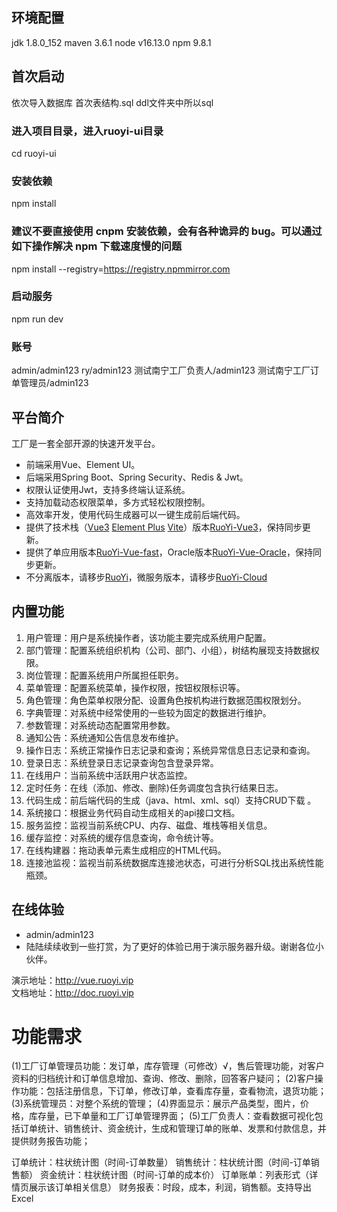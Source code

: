 ## 环境配置
jdk 1.8.0_152
maven 3.6.1
node v16.13.0
npm 9.8.1
## 首次启动
依次导入数据库
首次表结构.sql
ddl文件夹中所以sql


###  进入项目目录，进入ruoyi-ui目录
cd ruoyi-ui
### 安装依赖
npm install
### 建议不要直接使用 cnpm 安装依赖，会有各种诡异的 bug。可以通过如下操作解决 npm 下载速度慢的问题
npm install --registry=https://registry.npmmirror.com
### 启动服务
npm run dev

### 账号
admin/admin123
ry/admin123
测试南宁工厂负责人/admin123
测试南宁工厂订单管理员/admin123
## 平台简介

工厂是一套全部开源的快速开发平台。

* 前端采用Vue、Element UI。
* 后端采用Spring Boot、Spring Security、Redis & Jwt。
* 权限认证使用Jwt，支持多终端认证系统。
* 支持加载动态权限菜单，多方式轻松权限控制。
* 高效率开发，使用代码生成器可以一键生成前后端代码。
* 提供了技术栈（[Vue3](https://v3.cn.vuejs.org) [Element Plus](https://element-plus.org/zh-CN) [Vite](https://cn.vitejs.dev)）版本[RuoYi-Vue3](https://github.com/yangzongzhuan/RuoYi-Vue3)，保持同步更新。
* 提供了单应用版本[RuoYi-Vue-fast](https://github.com/yangzongzhuan/RuoYi-Vue-fast)，Oracle版本[RuoYi-Vue-Oracle](https://github.com/yangzongzhuan/RuoYi-Vue-Oracle)，保持同步更新。
* 不分离版本，请移步[RuoYi](https://gitee.com/y_project/RuoYi)，微服务版本，请移步[RuoYi-Cloud](https://gitee.com/y_project/RuoYi-Cloud)

## 内置功能

1.  用户管理：用户是系统操作者，该功能主要完成系统用户配置。
2.  部门管理：配置系统组织机构（公司、部门、小组），树结构展现支持数据权限。
3.  岗位管理：配置系统用户所属担任职务。
4.  菜单管理：配置系统菜单，操作权限，按钮权限标识等。
5.  角色管理：角色菜单权限分配、设置角色按机构进行数据范围权限划分。
6.  字典管理：对系统中经常使用的一些较为固定的数据进行维护。
7.  参数管理：对系统动态配置常用参数。
8.  通知公告：系统通知公告信息发布维护。
9.  操作日志：系统正常操作日志记录和查询；系统异常信息日志记录和查询。
10. 登录日志：系统登录日志记录查询包含登录异常。
11. 在线用户：当前系统中活跃用户状态监控。
12. 定时任务：在线（添加、修改、删除)任务调度包含执行结果日志。
13. 代码生成：前后端代码的生成（java、html、xml、sql）支持CRUD下载 。
14. 系统接口：根据业务代码自动生成相关的api接口文档。
15. 服务监控：监视当前系统CPU、内存、磁盘、堆栈等相关信息。
16. 缓存监控：对系统的缓存信息查询，命令统计等。
17. 在线构建器：拖动表单元素生成相应的HTML代码。
18. 连接池监视：监视当前系统数据库连接池状态，可进行分析SQL找出系统性能瓶颈。

## 在线体验

- admin/admin123  
- 陆陆续续收到一些打赏，为了更好的体验已用于演示服务器升级。谢谢各位小伙伴。

演示地址：http://vue.ruoyi.vip  
文档地址：http://doc.ruoyi.vip


# 功能需求

(1)工厂订单管理员功能：发订单，库存管理（可修改）√，售后管理功能，对客户资料的归档统计和订单信息增加、查询、修改、删除，回答客户疑问；
(2)客户操作功能：包括注册信息，下订单，修改订单，查看库存量，查看物流，退货功能；
(3)系统管理员：对整个系统的管理；
(4)界面显示：展示产品类型，图片，价格，库存量，已下单量和工厂订单管理界面；
(5)工厂负责人：查看数据可视化包括订单统计、销售统计、资金统计，生成和管理订单的账单、发票和付款信息，并提供财务报告功能；

订单统计：柱状统计图（时间-订单数量）
销售统计：柱状统计图（时间-订单销售额）
资金统计：柱状统计图（时间-订单的成本价）
订单账单：列表形式（详情页展示该订单相关信息）
财务报表：时段，成本，利润，销售额。支持导出Excel
